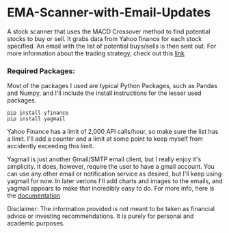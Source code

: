 # EMA-Scanner-with-Email-Updates
A stock scanner that uses the MACD Crossover method to find potential stocks to buy or sell. It grabs data from Yahoo finance for each stock specified. An email with the list of potential buys/sells is then sent out. For more information about the trading strategy, check out this [link](https://www.dailyfx.com/education/moving-average-convergence-divergence/macd-crossover.html)

### Required Packages:
Most of the packages I used are typical Python Packages, such as Pandas and Numpy, and I'll include the install instructions for the lesser used packages.

```
pip install yfinance
pip install yagmail

```
Yahoo Finance has a limit of 2,000 API calls/hour, so make sure the list has a limit. I'll add a counter and a limit at some point to keep myself from accidently exceeding this limit. 

Yagmail is just another Gmail/SMTP email client, but I really enjoy it's simplicity. It does, however, require the user to have a gmail account. You can use any other email or notification service as desired, but I'll keep using yagmail for now. In later verions I'll add charts and images to the emails, and yagmail appears to make that incredibly easy to do. For more info, here is the [documentation](https://github.com/kootenpv/yagmail#install).

Disclaimer: The information provided is not meant to be taken as financial advice or investing recommendations. It is purely for personal and academic purposes.
